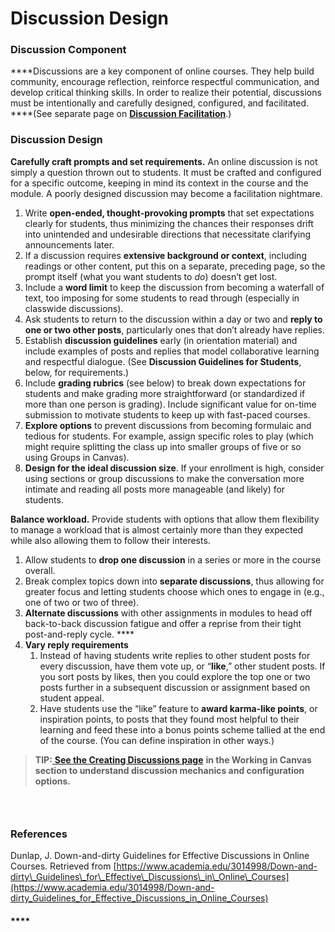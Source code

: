 # Discussion Design

### Discussion Component

**‌**Discussions are a key component of online courses. They help build community, encourage reflection, reinforce respectful communication, and develop critical thinking skills. In order to realize their potential, discussions must be intentionally and carefully designed, configured, and facilitated. ****\(See separate page on [**Discussion Facilitation**](https://brown-sps-online.gitbook.io/facultyguide/).\)

### Discussion Design

**Carefully craft prompts and set requirements.** An online discussion is not simply a question thrown out to students. It must be crafted and configured for a specific outcome, keeping in mind its context in the course and the module. A poorly designed discussion may become a facilitation nightmare. 

1. Write **open-ended, thought-provoking prompts** that set expectations clearly for students, thus minimizing the chances their responses drift into unintended and undesirable directions that necessitate clarifying announcements later. 
2. If a discussion requires **extensive background or context**, including readings or other content, put this on a separate, preceding page, so the prompt itself \(what you want students to _do_\) doesn’t get lost. 
3. Include a **word limit** to keep the discussion from becoming a waterfall of text, too imposing for some students to read through \(especially in classwide discussions\).  
4. Ask students to return to the discussion within a day or two and **reply to one or two other posts**, particularly ones that don’t already have replies.  
5. Establish **discussion guidelines** early \(in orientation material\) and include examples of posts and replies that model collaborative learning and respectful dialogue. \(See **Discussion Guidelines for Students**, below, for requirements.\) 
6. Include **grading rubrics** \(see below\) to break down expectations for students and make grading more straightforward \(or standardized if more than one person is grading\). Include significant value for on-time submission to motivate students to keep up with fast-paced courses. 
7. **Explore options** to prevent discussions from becoming formulaic and tedious for students. For example, assign specific roles to play \(which might require splitting the class up into smaller groups of five or so using Groups in Canvas\). 
8. **Design for the ideal discussion size**. If your enrollment is high, consider using sections or group discussions to make the conversation more intimate and reading all posts more manageable \(and likely\) for students. 

**Balance workload.** Provide students with options that allow them flexibility to manage a workload that is almost certainly more than they expected while also allowing them to follow their interests. 

1. Allow students to **drop one discussion** in a series or more in the course overall.  
2. Break complex topics down into **separate discussions**, thus allowing for greater focus and letting students choose which ones to engage in \(e.g., one of two or two of three\).  
3. **Alternate discussions** with other assignments in modules to head off back-to-back discussion fatigue and offer a reprise from their tight post-and-reply cycle.   ****
4. **Vary reply requirements**
   1. Instead of having students write replies to other student posts for every discussion, have them vote up, or “**like**,” other student posts. If you sort posts by likes, then you could explore the top one or two posts further in a subsequent discussion or assignment based on student appeal. 
   2. Have students use the “like” feature to **award karma-like points**, or inspiration points, to posts that they found most helpful to their learning and feed these into a bonus points scheme tallied at the end of the course. \(You can define inspiration in other ways.\)



> **TIP:**[ **See the Creating Discussions page**](https://brown-sps-online.gitbook.io/facultyguide/working-in-canvas/discussions) **in the Working in Canvas section to understand discussion mechanics and configuration options.**

### **‌**

### References

Dunlap, J. Down-and-dirty Guidelines for Effective Discussions in Online Courses. Retrieved from [https://www.academia.edu/3014998/Down-and-dirty\_Guidelines\_for\_Effective\_Discussions\_in\_Online\_Courses](https://www.academia.edu/3014998/Down-and-dirty_Guidelines_for_Effective_Discussions_in_Online_Courses)

####  ****

